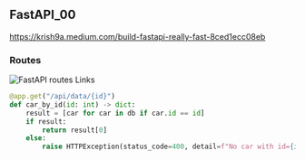 

## FastAPI_00
https://krish9a.medium.com/build-fastapi-really-fast-8ced1ecc08eb







### Routes
![FastAPI routes Links](https://miro.medium.com/max/652/1*qvwLjnj2ExA707IZyUXLLw.png)

``` python
@app.get("/api/data/{id}")
def car_by_id(id: int) -> dict:
    result = [car for car in db if car.id == id]
    if result:
        return result[0]
    else:
        raise HTTPException(status_code=400, detail=f"No car with id={id}.")

```